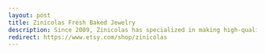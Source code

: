 ```yaml
---
layout: post
title: Zinicolas Fresh Baked Jewelry
description: Since 2009, Zinicolas has specialized in making high-quality handcrafted savory and sweet miniature food jewelry.
redirect: https://www.etsy.com/shop/zinicolas
---
```

